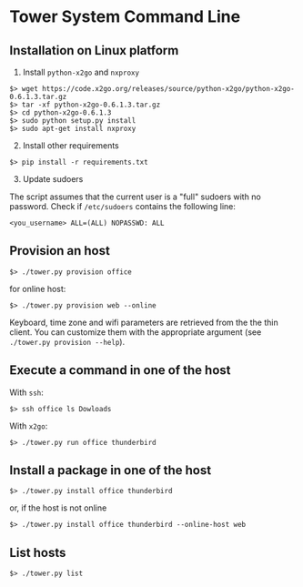 # Tower System Command Line

## Installation on Linux platform

1. Install `python-x2go` and `nxproxy`

```
$> wget https://code.x2go.org/releases/source/python-x2go/python-x2go-0.6.1.3.tar.gz
$> tar -xf python-x2go-0.6.1.3.tar.gz
$> cd python-x2go-0.6.1.3
$> sudo python setup.py install
$> sudo apt-get install nxproxy
```

2. Install other requirements

```
$> pip install -r requirements.txt
```

3. Update sudoers

The script assumes that the current user is a "full" sudoers with no password.
Check if `/etc/sudoers` contains the following line:

```
<you_username> ALL=(ALL) NOPASSWD: ALL
```

## Provision an host

```
$> ./tower.py provision office
```

for online host:

```
$> ./tower.py provision web --online
```

Keyboard, time zone and wifi parameters are retrieved from the the thin client. You can customize them with the
appropriate argument (see `./tower.py provision --help`).

## Execute a command in one of the host

With `ssh`:

```
$> ssh office ls Dowloads
```

With `x2go`:

```
$> ./tower.py run office thunderbird
```

## Install a package in one of the host

```
$> ./tower.py install office thunderbird
```

or, if the host is not online

```
$> ./tower.py install office thunderbird --online-host web
```

## List hosts

```
$> ./tower.py list
```